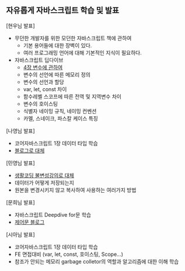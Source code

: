 ## 자유롭게 자바스크립트 학습 및 발표

[현우님 발표]

- 무던한 개발자를 위한 모던한 자바스크립트 책에 관하여
    - 기본 용어들에 대한 장벽이 있다.
    - 여러 프로그래밍 언어에 대해 기본적인 지식이 필요하다. 
- 자바스크립트 딥다이브 
    - <a href="https://velog.io/@untiring_dev/%EB%AA%A8%EB%8D%98%EC%9E%90%EB%B0%94%EC%8A%A4%ED%81%AC%EB%A6%BD%ED%8A%B8-Deep-Dive-Day1.-4%EC%9E%A5-%EB%B3%80%EC%88%98">4장 변수에 관하여</a>
    - 변수의 선언에 따른 메모리 정의
    - 변수의 선언과 할당
    - var, let, const 차이
    - 함수레벨 스코프에 따른 전역 및 지역변수 차이
    - 변수의 호이스팅
    - 식별자 네이밍 규칙, 네이밍 컨벤션
    - 카멜, 스네이크, 파스칼 케이스 특징 

[나영님 발표]
- 코어자바스크립트 1장 데이터 타입 학습
- <a href="https://velog.io/@mooongs/%EC%BD%94%EC%96%B4-%EC%9E%90%EB%B0%94%EC%8A%A4%ED%81%AC%EB%A6%BD%ED%8A%B8-01%EB%8D%B0%EC%9D%B4%ED%84%B0-%ED%83%80%EC%9E%85">블로그로 대체</a>

[민영님 발표]
- <a href="https://opentutorials.org/module/4075">생활코딩 불변성강의로 대체</a>
- 데이터가 어떻게 저장되는지 
- 원본을 변경시키지 않고 복사하여 사용하는 여러가지 방법

[문희님 발표]
- 자바스크립트 Deepdive for문 학습
- <a href="https://intrepidgeeks.com/tutorial/deep-dive-chapter-8-control-door">제어문 블로그</a>

[시아님 발표]
- 코어자바스크립트 1장 데이터 타입 학습
- FE 면접대비 (var, let, const, 호이스팅, Scope...)
- 참조가 안되는 메모리 garbage colletor의 역할과 알고리즘에 대한 이해 학습
